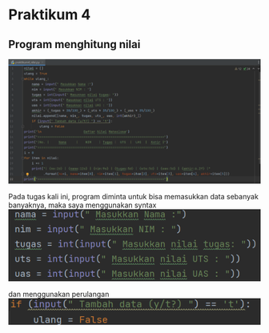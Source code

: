 # Praktikum 4
## Program menghitung nilai

![coding](gambar/code.png)

Pada tugas kali ini, program diminta untuk bisa memasukkan data sebanyak banyaknya, maka saya menggunakan syntax
![input](gambar/input.png)

dan menggunakan perulangan 
![loop](gambar/loop.png)